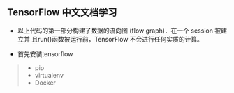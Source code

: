 TensorFlow 中文文档学习
-----

+ 以上代码的第一部分构建了数据的流向图 (flow graph)．在一个 session 被建立并
且run()函数被运行前，TensorFlow 不会进行任何实质的计算。

+ 首先安装tensorflow 
> + pip
> + virtualenv
> + Docker

